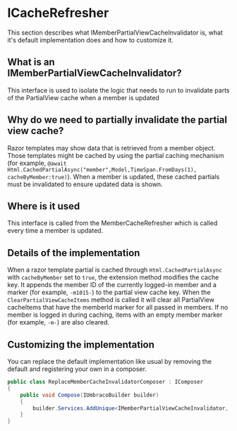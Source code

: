 # ICacheRefresher

This section describes what IMemberPartialViewCacheInvalidator is, what it's default implementation does and how to customize it.

## What is an IMemberPartialViewCacheInvalidator?

This interface is used to isolate the logic that needs to run to invalidate parts of the PartialView cache when a member is updated

## Why do we need to partially invalidate the partial view cache?

Razor templates may show data that is retrieved from a member object. Those templates might be cached by using the partial caching mechanism (for example, `@await Html.CachedPartialAsync("member",Model,TimeSpan.FromDays(1), cacheByMember:true)`). When a member is updated, these cached partials must be invalidated to ensure updated data is shown.

## Where is it used

This interface is called from the MemberCacheRefresher which is called every time a member is updated.

## Details of the implementation

When a razor template partial is cached through `Html.CachedPartialAsync` with `cacheByMember` set to `true`, the extension method modifies the cache key. It appends the member ID of the currently logged-in member and a marker (for example, `-m1015-`) to the partial view cache key.
When the `ClearPartialViewCacheItems` method is called it will clear all PartialView cacheItems that have the memberId marker for all passed in members.
If no member is logged in during caching, items with an empty member marker (for example, `-m-`) are also cleared.

## Customizing the implementation

You can replace the default implementation like usual by removing the default and registering your own in a composer.

```csharp
public class ReplaceMemberCacheInvalidatorComposer : IComposer
{
    public void Compose(IUmbracoBuilder builder)
    {
        builder.Services.AddUnique<IMemberPartialViewCacheInvalidator, MyCustomMemberPartialViewCacheInvalidator>();
    }
}
```
